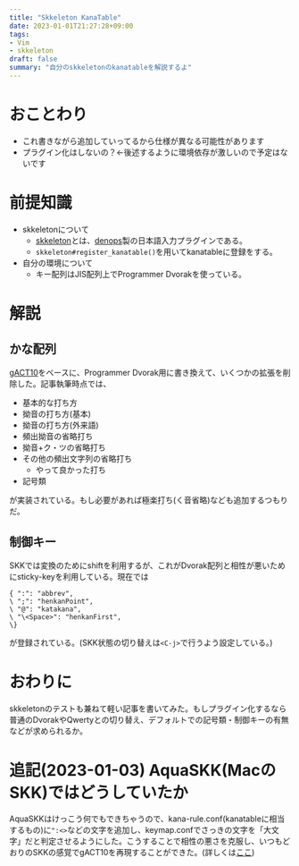 ```yaml
---
title: "Skkeleton KanaTable"
date: 2023-01-01T21:27:28+09:00
tags:
- Vim
- skkeleton
draft: false
summary: "自分のskkeletonのkanatableを解説するよ"
---
```


# おことわり

- これ書きながら追加していってるから仕様が異なる可能性があります
- プラグイン化はしないの？←後述するように環境依存が激しいので予定はないです

# 前提知識

- skkeletonについて
  - [skkeleton](https://github.com/vim-skk/skkeleton)とは、[denops](https://github.com/vim-denops/denops.vim)製の日本語入力プラグインである。
  - `skkeleton#register_kanatable()`を用いてkanatableに登録をする。
- 自分の環境について
  - キー配列はJIS配列上でProgrammer Dvorakを使っている。

# 解説

## かな配列

[gACT10](http://hp.vector.co.jp/authors/VA002116/gact/gact10_doc.html)をベースに、Programmer Dvorak用に書き換えて、いくつかの拡張を削除した。記事執筆時点では、

- 基本的な打ち方
- 拗音の打ち方(基本)
- 拗音の打ち方(外来語)
- 頻出拗音の省略打ち
- 拗音+ク・ツの省略打ち
- その他の頻出文字列の省略打ち
  - やって良かった打ち
- 記号類

が実装されている。もし必要があれば極楽打ち(く音省略)なども追加するつもりだ。

## 制御キー

SKKでは変換のためにshiftを利用するが、これがDvorak配列と相性が悪いためにsticky-keyを利用している。現在では

```vim
{ ":": "abbrev",
\ ";": "henkanPoint",
\ "@": "katakana",
\ "\<Space>": "henkanFirst",
\}
```

が登録されている。(SKK状態の切り替えは`<C-j>`で行うよう設定している。)

# おわりに

skkeletonのテストも兼ねて軽い記事を書いてみた。もしプラグイン化するなら普通のDvorakやQwertyとの切り替え、デフォルトでの記号類・制御キーの有無などが求められるか。

# 追記(2023-01-03) AquaSKK(MacのSKK)ではどうしていたか

AquaSKKはけっこう何でもできちゃうので、kana-rule.conf(kanatableに相当するもの)に`":<>`などの文字を追加し、keymap.confでさっきの文字を「大文字」だと判定させるようにした。こうすることで相性の悪さを克服し、いつもどおりのSKKの感覚でgACT10を再現することができた。(詳しくは[ここ](https://gist.github.com/qitoy/3c255497b9ce6ecfa2c90fb3bdae7da1))


